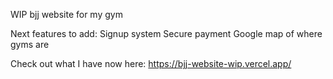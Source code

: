WIP bjj website for my gym

Next features to add:
Signup system
Secure payment
Google map of where gyms are

Check out what I have now here:
https://bjj-website-wip.vercel.app/ 
